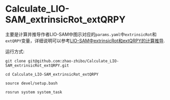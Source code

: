 # Calculate_LIO-SAM_extrinsicRot_extQRPY

主要是计算并推导作者LIO-SAM中图示对应的`params.yaml`中`extrinsicRot`和`extQRPY`变量，详细说明可以参考[LIO-SAM中extrinsicRot和extQRPY的计算推导](https://blog.csdn.net/zzb714121/article/details/140476885?spm=1001.2014.3001.5502).


运行方式:

`git clone git@github.com:zhao-zhibo/Calculate_LIO-SAM_extrinsicRot_extQRPY.git`

`cd Calculate_LIO-SAM_extrinsicRot_extQRPY`

`source devel/setup.bash`

`rosrun system system_task`
